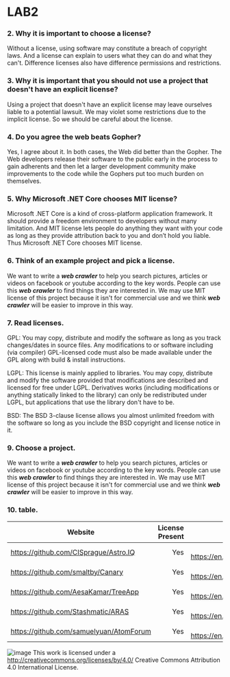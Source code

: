 # LAB2

### **2. Why it is important to choose a license?**
Without a license, using software may constitute a breach of copyright laws. And a license can explain to users what they can do and what they can't. Difference licenses also have difference permissions and restrictions.

### **3. Why it is important that you should not use a project that doesn't have an explicit license?**
Using a project that doesn't have an explicit license may leave ourselves liable to a potential lawsuit. We may violet some restrictions due to the implicit license. So we should be careful about the license.

### **4. Do you agree the web beats Gopher?**
Yes, I agree about it. In both cases, the Web did better than the Gopher. The Web developers release their software to the public early in the process to gain adherents and then let a larger development community make improvements to the code while the Gophers put too much burden on themselves.

### **5. Why Microsoft .NET Core chooses MIT license?**
Microsoft .NET Core is a kind of cross-platform application framework. It should provide a freedom environment to developers without many limitation. And  MIT license lets people do anything they want with your code as long as they provide attribution back to you and don’t hold you liable. Thus Microsoft .NET Core chooses MIT license.

### **6. Think of an example project and pick a license.**
We want to write a _**web crawler**_ to help you search pictures, articles or videos on facebook or youtube according to the key words. People can use this _**web crawler**_ to find things they are interested in. We may use MIT license of this project because it isn't for commercial use and we think _**web crawler**_ will be easier to improve in this way.

### **7. Read licenses.**
GPL: You may copy, distribute and modify the software as long as you track changes/dates in source files. Any modifications to or software including (via compiler) GPL-licensed code must also be made available under the GPL along with build & install instructions.

LGPL: This license is mainly applied to libraries. You may copy, distribute and modify the software provided that modifications are described and licensed for free under LGPL. Derivatives works (including modifications or anything statically linked to the library) can only be redistributed under LGPL, but applications that use the library don't have to be.

BSD: The BSD 3-clause license allows you almost unlimited freedom with the software so long as you include the BSD copyright and license notice in it.


### **9. Choose a project.**
We want to write a _**web crawler**_ to help you search pictures, articles or videos on facebook or youtube according to the key words. People can use this _**web crawler**_ to find things they are interested in. We may use MIT license of this project because it isn't for commercial use and we think _**web crawler**_ will be easier to improve in this way.

### **10. table.**
|      **Website**      |      **License Present**      |      **License**      |
|-----------------------|----------------------:|:-----------------:|
| https://github.com/CISprague/Astro.IQ | Yes | MIT license https://en.wikipedia.org/wiki/MIT_License |
| https://github.com/smaltby/Canary | Yes | MIT license https://en.wikipedia.org/wiki/MIT_License |
| https://github.com/AesaKamar/TreeApp | Yes | MIT license https://en.wikipedia.org/wiki/MIT_License |
| https://github.com/Stashmatic/ARAS | Yes | MIT license https://en.wikipedia.org/wiki/MIT_License |
| https://github.com/samuelyuan/AtomForum | Yes | MIT license https://en.wikipedia.org/wiki/MIT_License |





![image](https://camo.githubusercontent.com/005cfe27b7c4520ac0d6b607d6a7e33f5ad4eb6e/68747470733a2f2f692e6372656174697665636f6d6d6f6e732e6f72672f6c2f62792f342e302f38387833312e706e67) This work is licensed under a http://creativecommons.org/licenses/by/4.0/ Creative Commons Attribution 4.0 International License.
